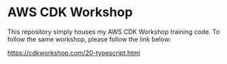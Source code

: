# AWS CDK Workshop

This repository simply houses my AWS CDK Workshop training code. To follow the same workshop, please follow the link below:

https://cdkworkshop.com/20-typescript.html
